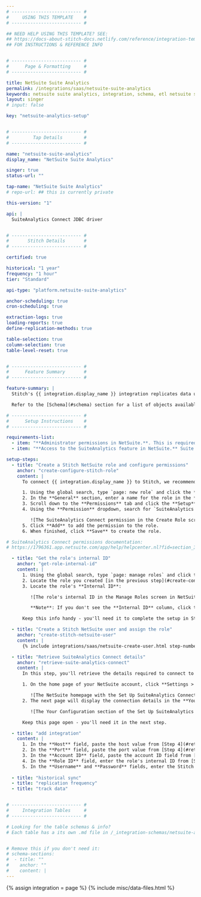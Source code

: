 ```yaml
---
# -------------------------- #
#     USING THIS TEMPLATE    #
# -------------------------- #

## NEED HELP USING THIS TEMPLATE? SEE:
## https://docs-about-stitch-docs.netlify.com/reference/integration-templates/saas/
## FOR INSTRUCTIONS & REFERENCE INFO


# -------------------------- #
#      Page & Formatting     #
# -------------------------- #

title: NetSuite Suite Analytics
permalink: /integrations/saas/netsuite-suite-analytics
keywords: netsuite suite analytics, integration, schema, etl netsuite suite analytics, netsuite suite analytics etl, netsuite suite analytics schema
layout: singer
# input: false

key: "netsuite-analytics-setup"


# -------------------------- #
#         Tap Details        #
# -------------------------- #

name: "netsuite-suite-analytics"
display_name: "NetSuite Suite Analytics"

singer: true
status-url: ""

tap-name: "NetSuite Suite Analytics"
# repo-url: ## this is currently private

this-version: "1"

api: |
  SuiteAnalytics Connect JDBC driver


# -------------------------- #
#       Stitch Details       #
# -------------------------- #

certified: true 

historical: "1 year"
frequency: "1 hour"
tier: "Standard"

api-type: "platform.netsuite-suite-analytics"

anchor-scheduling: true
cron-scheduling: true

extraction-logs: true
loading-reports: true
define-replication-methods: true

table-selection: true
column-selection: true
table-level-reset: true


# -------------------------- #
#      Feature Summary       #
# -------------------------- #

feature-summary: |
  Stitch's {{ integration.display_name }} integration replicates data using the {{ integration.api | flatify | strip }}. Using this integration requires that the [SuiteAnalytics feature](#setup-requirements) be enabled in your NetSuite account.

  Refer to the [Schema](#schema) section for a list of objects available for replication.

# -------------------------- #
#      Setup Instructions    #
# -------------------------- #

requirements-list:
  - item: "**Administrator permissions in NetSuite.**. This is required to complete the setup steps in NetSuite."
  - item: "**Access to the SuiteAnalytics feature in NetSuite.** Suite Analytics is a premium NetSuite feature. Contact your NetSuite administrator if you have questions about this feature."

setup-steps:
  - title: "Create a Stitch NetSuite role and configure permissions"
    anchor: "create-configure-stitch-role"
    content: |
      To connect {{ integration.display_name }} to Stitch, we recommend that you create a Stitch-specific role and user for us.

      1. Using the global search, type `page: new role` and click the **Page: New Role** result.
      2. In the **General** section, enter a name for the role in the **Name** field. For example: `Stitch SuiteAnalytics`
      3. Scroll down to the **Permissions** tab and click the **Setup** subtab, if it isn't already open.
      4. Using the **Permission** dropdown, search for `SuiteAnalytics Connect`:

         ![The SuiteAnalytics Connect permission in the Create Role screen in NetSuite]({{ site.baseurl }}/images/integrations/netsuite-suite-analytics-role-permissions.png)
      5. Click **Add** to add the permission to the role.
      6. When finished, click **Save** to create the role.

# SuiteAnalytics Connect permissions documentation:
# https://1796361.app.netsuite.com/app/help/helpcenter.nl?fid=section_3998867068.html

  - title: "Get the role's internal ID"
    anchor: "get-role-internal-id"
    content: |
      1. Using the global search, type `page: manage roles` and click the **Page: Manage Roles** result.
      2. Locate the role you created [in the previous step](#create-configure-stitch-role).
      3. Locate the role's **Internal ID**:

         ![The role's internal ID in the Manage Roles screen in NetSuite]({{ site.baseurl }}/images/integrations/netsuite-suite-analytics-role-id.png)

         **Note**: If you don't see the **Internal ID** column, click the **Edit View** button to add it.

      Keep this info handy - you'll need it to complete the setup in Stitch.

  - title: "Create a Stitch NetSuite user and assign the role"
    anchor: "create-stitch-netsuite-user"
    content: |
      {% include integrations/saas/netsuite-create-user.html step-number="1" step-anchor="create-configure-stitch-role" %}

  - title: "Retrieve SuiteAnalytics Connect details"
    anchor: "retrieve-suite-analytics-connect"
    content: |
      In this step, you'll retrieve the details required to connect to {{ integration.display_name }} from NetSuite.

      1. On the home page of your NetSuite account, click **Settings > Set Up SuiteAnalytics Connect**:

         ![The NetSuite homepage with the Set Up SuiteAnalytics Connect option highlighted]({{ site.baseurl }}/images/integrations/netsuite-suite-analytics-home-settings.png)
      2. The next page will display the connection details in the **Your Configuration** section:

         ![The Your Configuration section of the Set Up SuiteAnalytics Connect page in NetSuite]({{ site.baseurl }}/images/integrations/netsuite-suiteanalytics-connect-page.png)

      Keep this page open - you'll need it in the next step.

  - title: "add integration"
    content: |
      1. In the **Host** field, paste the host value from [Step 4](#retrieve-suite-analytics-connect).
      2. In the **Port** field, paste the port value from [Step 4](#retrieve-suite-analytics-connect).
      3. In the **Account ID** field, paste the account ID field from [Step 4](#retrieve-suite-analytics-connect).
      4. In the **Role ID** field, enter the role's internal ID from [Step 2](#get-role-internal-id).
      5. In the **Username** and **Password** fields, enter the Stitch user's username and password from [Step 1](#create-configure-stitch-role).
      
  - title: "historical sync"
  - title: "replication frequency"
  - title: "track data"


# -------------------------- #
#     Integration Tables     #
# -------------------------- #

# Looking for the table schemas & info?
# Each table has a its own .md file in /_integration-schemas/netsuite-analytics


# Remove this if you don't need it:
# schema-sections:
#  - title: ""
#    anchor: ""
#    content: |
---
```

{% assign integration = page %}
{% include misc/data-files.html %}